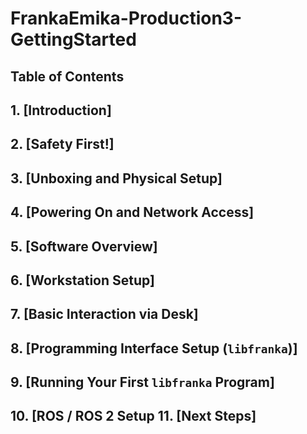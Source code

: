 # FrankaEmika-Production3-GettingStarted
## Table of Contents   
## 1.  [Introduction]
## 2.  [Safety First!]
## 3. [Unboxing and Physical Setup]
## 4. [Powering On and Network Access]
## 5. [Software Overview]
## 6. [Workstation Setup]
## 7. [Basic Interaction via Desk]
## 8. [Programming Interface Setup (`libfranka`)]
## 9. [Running Your First `libfranka` Program]
## 10. [ROS / ROS 2 Setup  11. [Next Steps] 
